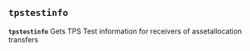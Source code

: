 ## **`tpstestinfo`**

**`tpstestinfo`**
Gets TPS Test information for receivers of assetallocation transfers
